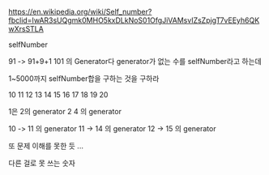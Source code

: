 https://en.wikipedia.org/wiki/Self_number?fbclid=IwAR3sUQgmk0MHO5kxDLkNoS01OfgJiVAMsvIZsZpjgT7vEEyh6QKwXrsSTLA

selfNumber 

91 -> 91+9+1 101 의 Generator다 
generator가 없는 수를 selfNumber라고 하는데 

1~5000까지 selfNumber합을 구하는 것을 구하라 

10 11 12 13 14 15 16 17 18 19 20 

1은 2의 generator 
2 4 의 generator

10 -> 11 의 generator 
11 -> 14 의 generator 
12 -> 15 의 generator 


또 문제 이해를 못한 듯 ...

다른 걸로 못 쓰는 숫자  
